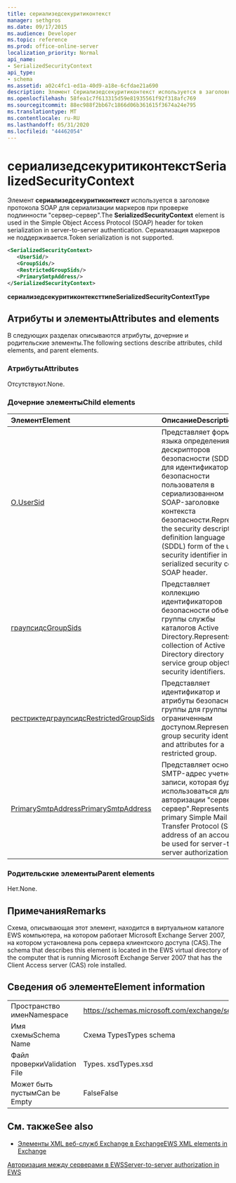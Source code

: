 ```yaml
---
title: сериализедсекуритиконтекст
manager: sethgros
ms.date: 09/17/2015
ms.audience: Developer
ms.topic: reference
ms.prod: office-online-server
localization_priority: Normal
api_name:
- SerializedSecurityContext
api_type:
- schema
ms.assetid: a02c4fc1-ed1a-40d9-a18e-6cfdae21a690
description: Элемент Сериализедсекуритиконтекст используется в заголовке протокола SOAP для сериализации маркеров при проверке подлинности "сервер-сервер". Сериализация маркеров не поддерживается.
ms.openlocfilehash: 58fea1c7f613315d59e81935561f92f318afc769
ms.sourcegitcommit: 88ec988f2bb67c1866d06b361615f3674a24e795
ms.translationtype: MT
ms.contentlocale: ru-RU
ms.lasthandoff: 05/31/2020
ms.locfileid: "44462054"
---
```

# <a name="serializedsecuritycontext"></a><span data-ttu-id="f1e67-104">сериализедсекуритиконтекст</span><span class="sxs-lookup"><span data-stu-id="f1e67-104">SerializedSecurityContext</span></span>

<span data-ttu-id="f1e67-105">Элемент **сериализедсекуритиконтекст** используется в заголовке протокола SOAP для сериализации маркеров при проверке подлинности "сервер-сервер".</span><span class="sxs-lookup"><span data-stu-id="f1e67-105">The **SerializedSecurityContext** element is used in the Simple Object Access Protocol (SOAP) header for token serialization in server-to-server authentication.</span></span> <span data-ttu-id="f1e67-106">Сериализация маркеров не поддерживается.</span><span class="sxs-lookup"><span data-stu-id="f1e67-106">Token serialization is not supported.</span></span> 
  
```xml
<SerializedSecurityContext>
   <UserSid/>
   <GroupSids/>
   <RestrictedGroupSids/>
   <PrimarySmtpAddress/>
</SerializedSecurityContext>
```

 <span data-ttu-id="f1e67-107">**сериализедсекуритиконтексттипе**</span><span class="sxs-lookup"><span data-stu-id="f1e67-107">**SerializedSecurityContextType**</span></span>
## <a name="attributes-and-elements"></a><span data-ttu-id="f1e67-108">Атрибуты и элементы</span><span class="sxs-lookup"><span data-stu-id="f1e67-108">Attributes and elements</span></span>

<span data-ttu-id="f1e67-109">В следующих разделах описываются атрибуты, дочерние и родительские элементы.</span><span class="sxs-lookup"><span data-stu-id="f1e67-109">The following sections describe attributes, child elements, and parent elements.</span></span>
  
### <a name="attributes"></a><span data-ttu-id="f1e67-110">Атрибуты</span><span class="sxs-lookup"><span data-stu-id="f1e67-110">Attributes</span></span>

<span data-ttu-id="f1e67-111">Отсутствуют.</span><span class="sxs-lookup"><span data-stu-id="f1e67-111">None.</span></span>
  
### <a name="child-elements"></a><span data-ttu-id="f1e67-112">Дочерние элементы</span><span class="sxs-lookup"><span data-stu-id="f1e67-112">Child elements</span></span>

|<span data-ttu-id="f1e67-113">**Элемент**</span><span class="sxs-lookup"><span data-stu-id="f1e67-113">**Element**</span></span>|<span data-ttu-id="f1e67-114">**Описание**</span><span class="sxs-lookup"><span data-stu-id="f1e67-114">**Description**</span></span>|
|:-----|:-----|
|[<span data-ttu-id="f1e67-115">О.</span><span class="sxs-lookup"><span data-stu-id="f1e67-115">UserSid</span></span>](usersid.md) <br/> |<span data-ttu-id="f1e67-116">Представляет форму языка определения дескрипторов безопасности (SDDL) для идентификатора безопасности пользователя в сериализованном SOAP-заголовке контекста безопасности.</span><span class="sxs-lookup"><span data-stu-id="f1e67-116">Represents the security descriptor definition language (SDDL) form of the user security identifier in a serialized security context SOAP header.</span></span>  <br/> |
|[<span data-ttu-id="f1e67-117">граупсидс</span><span class="sxs-lookup"><span data-stu-id="f1e67-117">GroupSids</span></span>](groupsids.md) <br/> |<span data-ttu-id="f1e67-118">Представляет коллекцию идентификаторов безопасности объектов группы службы каталогов Active Directory.</span><span class="sxs-lookup"><span data-stu-id="f1e67-118">Represents a collection of Active Directory directory service group object security identifiers.</span></span>  <br/> |
|[<span data-ttu-id="f1e67-119">рестриктедграупсидс</span><span class="sxs-lookup"><span data-stu-id="f1e67-119">RestrictedGroupSids</span></span>](restrictedgroupsids.md) <br/> |<span data-ttu-id="f1e67-120">Представляет идентификатор и атрибуты безопасности группы для группы с ограниченным доступом.</span><span class="sxs-lookup"><span data-stu-id="f1e67-120">Represents the group security identifier and attributes for a restricted group.</span></span>  <br/> |
|[<span data-ttu-id="f1e67-121">PrimarySmtpAddress</span><span class="sxs-lookup"><span data-stu-id="f1e67-121">PrimarySmtpAddress</span></span>](primarysmtpaddress.md) <br/> |<span data-ttu-id="f1e67-122">Представляет основной SMTP-адрес учетной записи, которая будет использоваться для авторизации "сервер-сервер".</span><span class="sxs-lookup"><span data-stu-id="f1e67-122">Represents the primary Simple Mail Transfer Protocol (SMTP) address of an account to be used for server-to-server authorization.</span></span>  <br/> |
   
### <a name="parent-elements"></a><span data-ttu-id="f1e67-123">Родительские элементы</span><span class="sxs-lookup"><span data-stu-id="f1e67-123">Parent elements</span></span>

<span data-ttu-id="f1e67-124">Нет.</span><span class="sxs-lookup"><span data-stu-id="f1e67-124">None.</span></span>
  
## <a name="remarks"></a><span data-ttu-id="f1e67-125">Примечания</span><span class="sxs-lookup"><span data-stu-id="f1e67-125">Remarks</span></span>

<span data-ttu-id="f1e67-126">Схема, описывающая этот элемент, находится в виртуальном каталоге EWS компьютера, на котором работает Microsoft Exchange Server 2007, на котором установлена роль сервера клиентского доступа (CAS).</span><span class="sxs-lookup"><span data-stu-id="f1e67-126">The schema that describes this element is located in the EWS virtual directory of the computer that is running Microsoft Exchange Server 2007 that has the Client Access server (CAS) role installed.</span></span>
  
## <a name="element-information"></a><span data-ttu-id="f1e67-127">Сведения об элементе</span><span class="sxs-lookup"><span data-stu-id="f1e67-127">Element information</span></span>

|||
|:-----|:-----|
|<span data-ttu-id="f1e67-128">Пространство имен</span><span class="sxs-lookup"><span data-stu-id="f1e67-128">Namespace</span></span>  <br/> |https://schemas.microsoft.com/exchange/services/2006/types  <br/> |
|<span data-ttu-id="f1e67-129">Имя схемы</span><span class="sxs-lookup"><span data-stu-id="f1e67-129">Schema Name</span></span>  <br/> |<span data-ttu-id="f1e67-130">Схема Types</span><span class="sxs-lookup"><span data-stu-id="f1e67-130">Types schema</span></span>  <br/> |
|<span data-ttu-id="f1e67-131">Файл проверки</span><span class="sxs-lookup"><span data-stu-id="f1e67-131">Validation File</span></span>  <br/> |<span data-ttu-id="f1e67-132">Types. xsd</span><span class="sxs-lookup"><span data-stu-id="f1e67-132">Types.xsd</span></span>  <br/> |
|<span data-ttu-id="f1e67-133">Может быть пустым</span><span class="sxs-lookup"><span data-stu-id="f1e67-133">Can be Empty</span></span>  <br/> |<span data-ttu-id="f1e67-134">False</span><span class="sxs-lookup"><span data-stu-id="f1e67-134">False</span></span>  <br/> |
   
## <a name="see-also"></a><span data-ttu-id="f1e67-135">См. также</span><span class="sxs-lookup"><span data-stu-id="f1e67-135">See also</span></span>



- [<span data-ttu-id="f1e67-136">Элементы XML веб-служб Exchange в Exchange</span><span class="sxs-lookup"><span data-stu-id="f1e67-136">EWS XML elements in Exchange</span></span>](ews-xml-elements-in-exchange.md)


[<span data-ttu-id="f1e67-137">Авторизация между серверами в EWS</span><span class="sxs-lookup"><span data-stu-id="f1e67-137">Server-to-server authorization in EWS</span></span>](https://msdn.microsoft.com/library/f1610a20-672d-448b-8c00-5b0fbcaf31cb%28Office.15%29.aspx)

